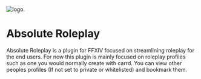 ![logo.](https://github.com/serifas/AbsoluteRoleplay/blob/main/images/icon.png)

# Absolute Roleplay

Absolute Roleplay is a plugin for FFXIV focused on streamlining roleplay for the end users.
For now this plugin is mainly focused on roleplay profiles such as one you would normally create with carrd.
You can view other peoples profiles (If not set to private or whitelisted) and bookmark them.

